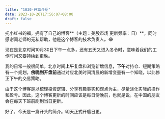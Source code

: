 ```yaml
---
title: "1030-开篇介绍"
date: 2023-10-26T17:56:07+08:00
draft: false
---
```




托小红书的福，拥有了自己的博客**（主题：美股市场    更新频率：日）**，同时感谢闫老师的无私帮助，他是这个博客的技术负责人。😂

现在是北京时间10月30日下午一点多，还有五天又进入冬令时，意味着我们的工作时间又要持续到更晚。

我的日常一般很简单，北京时间**上午**复盘和浏览新增信息，**下午**对持仓、短期策略有一个规划，**傍晚到开盘前**通过对应北美时间清晨的新增变量有一个知晓，以此修正下午的交易策略。

由于这个博客是以梳理投资逻辑、分享有趣事实和观点为主，尽量淡化实际的操作和盈亏。因此，这个博客更新的时间应该是每日傍晚前，也就是说，在中国的朋友会在每天下班前刷到当日更新。

好了，今天是一篇开头的简介。明天正式开启日更。







